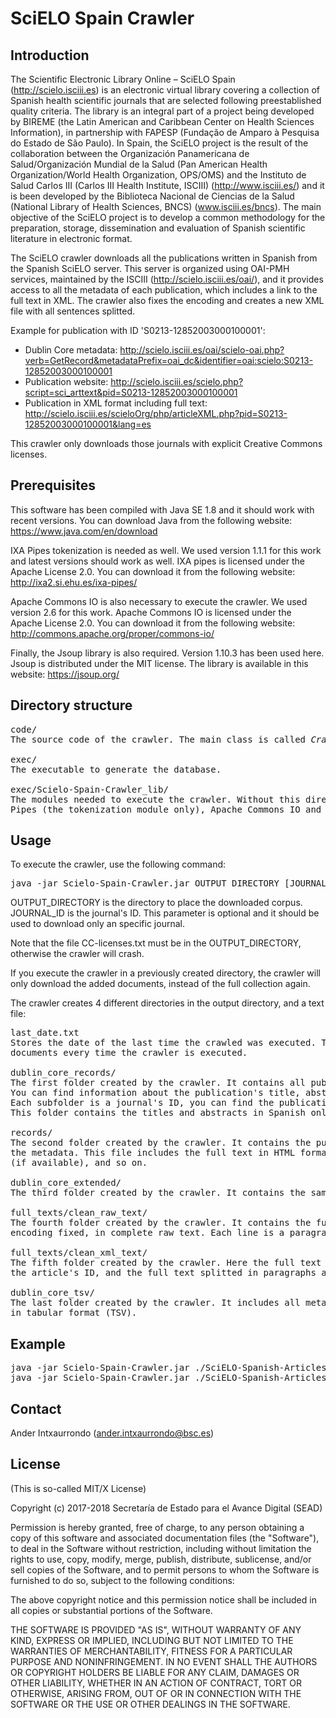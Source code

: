# SciELO Spain Crawler

## Introduction

The Scientific Electronic Library Online – SciELO Spain (http://scielo.isciii.es) is an electronic virtual library 
covering a collection of Spanish health scientific journals that are selected following preestablished quality criteria.
The library is an integral part of a project being developed by BIREME (the Latin American and Caribbean Center on 
Health Sciences Information), in partnership with FAPESP (Fundação de Amparo à Pesquisa do Estado de São Paulo). 
In Spain, the SciELO project is the result of the collaboration between the Organización Panamericana de Salud/Organización 
Mundial de la Salud (Pan American Health Organization/World Health Organization, OPS/OMS) and the Instituto de Salud 
Carlos III (Carlos III Health Institute, ISCIII) (http://www.isciii.es/) and it is been developed by the Biblioteca 
Nacional de Ciencias de la Salud (National Library of Health Sciences, BNCS) (www.isciii.es/bncs).
The main objective of the SciELO project is to develop a common methodology for the preparation, storage, dissemination and 
evaluation of Spanish scientific literature in electronic format. 


The SciELO crawler downloads all the publications written in Spanish from the Spanish SciELO server. This server is organized 
using OAI-PMH services, maintained by the ISCIII (http://scielo.isciii.es/oai/), and it provides access to all the 
metadata of each publication, which includes a link to the full text in XML. The crawler also fixes the encoding and 
creates a new XML file with all sentences splitted.

Example for publication with ID 'S0213-12852003000100001':
- Dublin Core metadata: http://scielo.isciii.es/oai/scielo-oai.php?verb=GetRecord&metadataPrefix=oai_dc&identifier=oai:scielo:S0213-12852003000100001
- Publication website: http://scielo.isciii.es/scielo.php?script=sci_arttext&pid=S0213-12852003000100001
- Publication in XML format including full text: http://scielo.isciii.es/scieloOrg/php/articleXML.php?pid=S0213-12852003000100001&lang=es 

This crawler only downloads those journals with explicit Creative Commons licenses.

## Prerequisites

This software has been compiled with Java SE 1.8 and it should work with recent versions. You can download Java from the following website: https://www.java.com/en/download

IXA Pipes tokenization is needed as well. We used version 1.1.1 for this work and latest versions should work as well. 
IXA pipes is licensed under the Apache License 2.0. You can download it from the following website: 
http://ixa2.si.ehu.es/ixa-pipes/

Apache Commons IO is also necessary to execute the crawler. We used version 2.6 for this work. Apache Commons IO is licensed under the Apache License 2.0. You can download it from the following website: http://commons.apache.org/proper/commons-io/

Finally, the Jsoup library is also required. Version 1.10.3 has been used here. Jsoup is distributed under the MIT license. The library is available in this website: https://jsoup.org/

## Directory structure

<pre>
code/
The source code of the crawler. The main class is called <i>Crawler.java</i>

exec/
The executable to generate the database.

exec/Scielo-Spain-Crawler_lib/
The modules needed to execute the crawler. Without this directory, the crawler will crash. It includes IXA 
Pipes (the tokenization module only), Apache Commons IO and Jsoup.
</pre>


## Usage

To execute the crawler, use the following command:

<pre>java -jar Scielo-Spain-Crawler.jar OUTPUT_DIRECTORY [JOURNAL_ID]</pre>

OUTPUT_DIRECTORY is the directory to place the downloaded corpus. JOURNAL_ID is the journal's ID. This parameter is 
optional and it should be used to download only an specific journal.

Note that the file CC-licenses.txt must be in the OUTPUT_DIRECTORY, otherwise the crawler will crash.

If you execute the crawler in a previously created directory, the crawler will only download the added documents, 
instead of the full collection again.


The crawler creates 4 different directories in the output directory, and a text file:
<pre>
last_date.txt
Stores the date of the last time the crawled was executed. This file is used to control the download of new 
documents every time the crawler is executed.

dublin_core_records/
The first folder created by the crawler. It contains all publications' metadata in Dublin Core format.
You can find information about the publication's title, abstract, authors...
Each subfolder is a journal's ID, you can find the publications of the journal inside the folder.
This folder contains the titles and abstracts in Spanish only.

records/
The second folder created by the crawler. It contains the publications' information in XML format, very similar to 
the metadata. This file includes the full text in HTML format, titles and abstract in Spanish and English 
(if available), and so on.

dublin_core_extended/
The third folder created by the crawler. It contains the same files of the "dublin_core_records" folder, but the titles and abstracts in both Spanish and English.

full_texts/clean_raw_text/
The fourth folder created by the crawler. It contains the full text of the article extracted from the XML file, with the 
encoding fixed, in complete raw text. Each line is a paragraph.

full_texts/clean_xml_text/
The fifth folder created by the crawler. Here the full text is organized in an XML file. Each XML contains the journal's ID, 
the article's ID, and the full text splitted in paragraphs and sentences. We used IXA pipes to split the sentences.

dublin_core_tsv/
The last folder created by the crawler. It includes all metadata of the "dublin_core_extended" folder in one single file 
in tabular format (TSV).
</pre>


## Example

<pre>
java -jar Scielo-Spain-Crawler.jar ./SciELO-Spanish-Articles
java -jar Scielo-Spain-Crawler.jar ./SciELO-Spanish-Articles 1578-2549
</pre>


## Contact

Ander Intxaurrondo (ander.intxaurrondo@bsc.es)


## License

(This is so-called MIT/X License)

Copyright (c) 2017-2018 Secretaría de Estado para el Avance Digital (SEAD)

Permission is hereby granted, free of charge, to any person obtaining a copy of this software and associated documentation files (the "Software"), to deal in the Software without restriction, including without limitation the rights to use, copy, modify, merge, publish, distribute, sublicense, and/or sell copies of the Software, and to permit persons to whom the Software is furnished to do so, subject to the following conditions:

The above copyright notice and this permission notice shall be included in all copies or substantial portions of the Software.

THE SOFTWARE IS PROVIDED "AS IS", WITHOUT WARRANTY OF ANY KIND, EXPRESS OR IMPLIED, INCLUDING BUT NOT LIMITED TO THE WARRANTIES OF MERCHANTABILITY, FITNESS FOR A PARTICULAR PURPOSE AND NONINFRINGEMENT. IN NO EVENT SHALL THE AUTHORS OR COPYRIGHT HOLDERS BE LIABLE FOR ANY CLAIM, DAMAGES OR OTHER LIABILITY, WHETHER IN AN ACTION OF CONTRACT, TORT OR OTHERWISE, ARISING FROM, OUT OF OR IN CONNECTION WITH THE SOFTWARE OR THE USE OR OTHER DEALINGS IN THE SOFTWARE.
